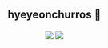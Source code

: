 ## <p align='center'>hyeyeonchurros 🤪</p>

<p align='center'>
  <a href="mailto:chy051124@gmail.com" target="_blank"><img src="https://img.shields.io/badge/Gmail-EA4335?style=flat-square&logo=Gmail&logoColor=white"/></a>
  <a href="https://github.com/hyeyeonchurros" target="_blank"><img src="https://img.shields.io/badge/GitHub-181717?style=flat-square&logo=GitHub&logoColor=white"/>
</p>
